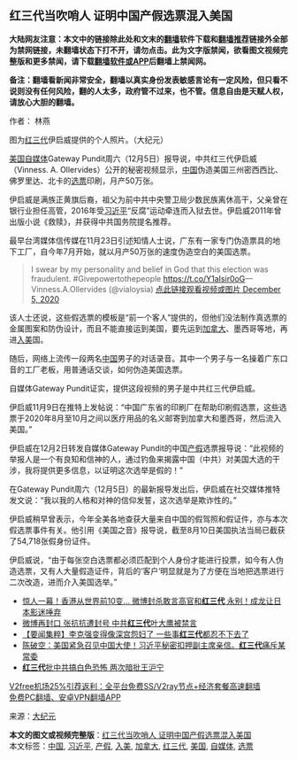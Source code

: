  <h2>红三代当吹哨人 证明中国产假选票混入美国</h2> <p class="notice"><b>大陆网友注意：本文中的链接除此处和文末的<a href="https://github.com/bannedbook/fanqiang" >翻墙</a>软件下载和<a href="https://github.com/killgcd/justmysocks/blob/master/README.md">翻墙推荐</a>链接外全部为禁网链接，未翻墙状态下打不开，请勿点击。此为文字版禁闻，欲看图文视频完整版和更多禁闻，请下载<a href="https://github.com/bannedbook/fanqiang">翻墙软件或APP</a>后翻墙上禁闻网。</p><p>备注：翻墙看新闻非常安全，翻墙以真实身份发表敏感言论有一定风险，但只看不说则没有任何风险，翻的人太多，政府管不过来，也不管。信息自由是天赋人权，请放心大胆的翻墙。</b></p>  <div class="entry"> <p>作者： 林燕</p> <p id="conimg">图为<a href="https://www.bannedbook.org/bnews/tag/%e7%ba%a2%e4%b8%89%e4%bb%a3/" class="st_tag internal_tag" rel="tag" title="标签 红三代 下的日志">红三代</a>伊启威提供的个人照片。（大纪元）</p> <p><a href="https://www.bannedbook.org/bnews/tag/%e7%be%8e%e5%9b%bd/" class="st_tag internal_tag" rel="tag" title="标签 美国 下的日志">美国</a><a href="https://www.bannedbook.org/bnews/tag/%e8%87%aa%e5%aa%92%e4%bd%93/" class="st_tag internal_tag" rel="tag" title="标签 自媒体 下的日志">自媒体</a>Gateway Pundit周六（12月5日）报导说，中共红三代伊启威（Vinness. A. Ollervides）公开的秘密视频显示，<span class='wp_keywordlink_affiliate'><a href="https://www.bannedbook.org/" title="中国" target="_blank">中国</a></span>伪造美国三州密西西比、佛罗里达、北卡的<a href="https://www.bannedbook.org/bnews/tag/%E9%80%89%E7%A5%A8/" class="st_tag internal_tag" rel="tag" title="标签 选票 下的日志">选票</a>印刷，月产50万张。</p> <p>伊启威是满族正黄旗后裔，祖父为前中共中央警卫局少数民族离休高干，父亲曾在银行业担任高管，2016年受<a href="https://www.bannedbook.org/bnews/tag/%e4%b9%a0%e8%bf%91%e5%b9%b3/" class="st_tag internal_tag" rel="tag" title="标签 习近平 下的日志">习近平</a>“反腐”运动牵连而入狱去世。伊启威2011年曾出版小说《救赎》，并获得中共国务院提名推荐。</p> <p>最早台湾媒体信传媒在11月23日引述知情人士说，广东有一家专门伪造票具的地下工厂，自今年7月开始，就以月产50万张的速度伪造空白的美国选票。</p>  <blockquote><p>I swear by my personality and belief in God that this election was fraudulent. #Givepowertothepeople <a href="https://t.co/Y1aIsir0oG">https://t.co/Y1aIsir0oG</a>— Vinness.A.Ollervides (@vialoysia) <a href="https://twitter.com/vialoysia/status/1335319925871636481?ref_src=twsrc%5Etfw">点此链接观看视频或图片 December 5, 2020</a></p></blockquote> <p>该人士还说，这些假选票的模板是“前一个客人”提供的，但他们没法制作真选票的金属图案和防伪设计，而且不能直接运到美国，要先运到<a href="https://www.bannedbook.org/bnews/tag/%e5%8a%a0%e6%8b%bf%e5%a4%a7/" class="st_tag internal_tag" rel="tag" title="标签 加拿大 下的日志">加拿大</a>、墨西哥等地，再进<a href="https://www.bannedbook.org/bnews/tag/%E5%85%A5%E7%BE%8E/" class="st_tag internal_tag" rel="tag" title="标签 入美 下的日志">入美</a>国。</p> <p>随后，网络上流传一段两名<a href="https://www.bannedbook.org/bnews/tag/%E4%B8%AD%E5%9B%BD/" class="st_tag internal_tag" rel="tag" title="标签 中国 下的日志">中国</a>男子的对话录音。其中一个男子与一名操着广东口音的工厂老板，用普通话交谈，如何伪造美国选票。</p> <p>自媒体Gateway Pundit证实，提供这段视频的男子是中共红三代伊启威。</p> <p>伊启威11月9日在推特上发帖说：“中国广东省的印刷厂在帮助印刷假选票，这些选票于2020年8月至10月之间以医疗用品的名义邮寄到加拿大和墨西哥，然后流入美国。”</p>  <p>伊启威在12月2日转发自媒体Gateway Pundit的中国<a href="https://www.bannedbook.org/bnews/tag/%E4%BA%A7%E5%81%87/" class="st_tag internal_tag" rel="tag" title="标签 产假 下的日志">产假</a>选票报导说：“此视频的举报人是一个有良知和信神的人，通过钓鱼来揭露中国（中共）对美国大选的干涉，我将提供更多信息，以证明这次选举是假的！”</p> <p>在Gateway Pundit周六（12月5日）的最新报导发出后，伊启威在社交媒体推特发文说：“我以我的人格和对神的信仰发誓，这次选举是欺诈性的。”</p> <p>伊启威稍早曾表示，今年全美各地查获大量来自中国的假驾照和假证件，亦与本次假选票事件有关。他引用《美国之音》报导说，截至8月10日美国执法当局已截获了54,718张假身份证件。</p> <p>伊启威说，“由于每张空白选票都必须匹配到个人身份才能进行投票，如今有人伪造选票，又有人大量假造证件，背后的‘客户’明显就是为了方便在当地把选票进行二次改造，进而介入美国选举。”</p> <ul class='op-related-articles' title='相关阅读'> <li><a href='https://www.bannedbook.org/bnews/topimagenews/20200613/1344380.html' target='_blank'>惊人一幕！香港从世界前10变… 微博封杀敢言高官和<b>红三代</b> 永别！成龙让日本影迷唾弃</a></li> <li><a href='https://www.bannedbook.org/bnews/cbnews/20200613/1344167.html' target='_blank'>微博再封口 张抗抗遭封号 中共<b>红三代</b>叶大鹰被禁言</a></li> <li><a href='https://www.bannedbook.org/bnews/comments/20200530/1336899.html' target='_blank'>【要闻集粹】李克强变得像深宫怨妇了 一些事<b>红三代</b>都忍不下去了</a></li> <li><a href='https://www.bannedbook.org/bnews/cbnews/20200315/1293996.html' target='_blank'>陈破空：美国紧急召见中国大使！习近平秘密扣押副主席亲信。<b>红三代</b>痛斥某常委 </a></li> <li><a href='https://www.bannedbook.org/bnews/cbnews/20200313/1293080.html' target='_blank'><b>红三代</b>批中共搞白色恐怖 两次暗批王沪宁</a></li> </ul> <p class="texttj"> <a href="https://www.bannedbook.org/forum23/topic22702.html" target="_blank">V2free机场25%引荐返利：全平台免费SS/V2ray节点+经济套餐高速翻墙</a><br/> <a href="https://github.com/bannedbook/fanqiang/wiki/%E7%A6%81%E9%97%BB%E7%BD%91%E5%AE%89%E5%8D%93%E7%BF%BB%E5%A2%99%E6%96%B0%E9%97%BBAPP" target="_blank">免费PC翻墙、安卓VPN翻墙APP</a></p><p> 来源：<span class='wp_keywordlink_affiliate'><a href="http://www.epochtimes.com/" title="大纪元" target="_blank">大纪元</a></span> </p> <a name='sharetosocial'></a>       <div><b>本文的图文或视频完整版</b>：<a href='https://www.bannedbook.org/bnews/cbnews/20201206/1442891.html'>红三代当吹哨人 证明中国产假选票混入美国</a></div>  </div><!--END ENTRY--> <div class="postfooter"> <div>本文标签：<a href="https://www.bannedbook.org/bnews/tag/%E4%B8%AD%E5%9B%BD/" rel="tag">中国</a>, <a href="https://www.bannedbook.org/bnews/tag/%e4%b9%a0%e8%bf%91%e5%b9%b3/" rel="tag">习近平</a>, <a href="https://www.bannedbook.org/bnews/tag/%E4%BA%A7%E5%81%87/" rel="tag">产假</a>, <a href="https://www.bannedbook.org/bnews/tag/%E5%85%A5%E7%BE%8E/" rel="tag">入美</a>, <a href="https://www.bannedbook.org/bnews/tag/%e5%8a%a0%e6%8b%bf%e5%a4%a7/" rel="tag">加拿大</a>, <a href="https://www.bannedbook.org/bnews/tag/%e7%ba%a2%e4%b8%89%e4%bb%a3/" rel="tag">红三代</a>, <a href="https://www.bannedbook.org/bnews/tag/%e7%be%8e%e5%9b%bd/" rel="tag">美国</a>, <a href="https://www.bannedbook.org/bnews/tag/%e8%87%aa%e5%aa%92%e4%bd%93/" rel="tag">自媒体</a>, <a href="https://www.bannedbook.org/bnews/tag/%E9%80%89%E7%A5%A8/" rel="tag">选票</a></div>  </div><!--END POSTFOOTER--> 